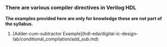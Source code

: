 ### There are various compiler directives in Verilog HDL

__<p><b>The examples provided here are only for knowledge these are not part of the syllabus.</b></p>__

<ol>
<li>[Adder-cum-subtractor Example](hdl-eda/digital-ic-design-lab/conditional_compilation/add_sub.md)</li>



</ol>
